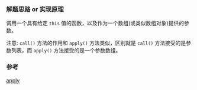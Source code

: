 ### 解题思路 or 实现原理

调用一个具有给定 `this` 值的函数，以及作为一个数组(或类似数组对象)提供的参数。

注意: `call()` 方法的作用和 `apply()` 方法类似，区别就是 `call()` 方法接受的是参数列表，而 `apply()` 方法接受的是一个参数数组。

### 参考

[apply](https://developer.mozilla.org/zh-CN/docs/Web/JavaScript/Reference/Global_Objects/Function/apply)